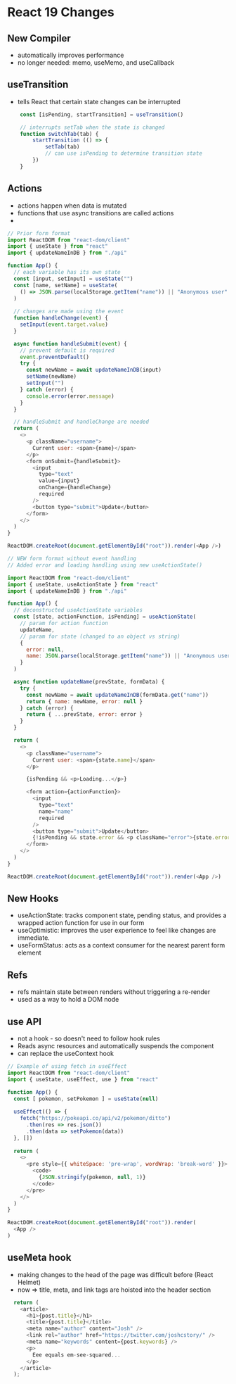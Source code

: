 # React 19 Changes

## New Compiler
- automatically improves performance 
- no longer needed: memo, useMemo, and useCallback

## useTransition 
- tells React that certain state changes can be interrupted  
``` js
    const [isPending, startTransition] = useTransition()

    // interrupts setTab when the state is changed 
    function switchTab(tab) {
        startTransition (() => {
            setTab(tab)
            // can use isPending to determine transition state
        })
    }
```
 
## Actions
- actions happen when data is mutated
- functions that use async transitions are called actions
- 

``` js
// Prior form format
import ReactDOM from "react-dom/client"
import { useState } from "react"
import { updateNameInDB } from "./api"

function App() {
  // each variable has its own state
  const [input, setInput] = useState("")
  const [name, setName] = useState(
    () => JSON.parse(localStorage.getItem("name")) || "Anonymous user"
  )
  
  // changes are made using the event
  function handleChange(event) {
    setInput(event.target.value)
  }

  async function handleSubmit(event) {
    // prevent default is required 
    event.preventDefault()
    try {
      const newName = await updateNameInDB(input)
      setName(newName)
      setInput("")
    } catch (error) {
      console.error(error.message)
    }
  }

  // handleSubmit and handleChange are needed
  return (
    <>
      <p className="username">
        Current user: <span>{name}</span>
      </p>
      <form onSubmit={handleSubmit}>
        <input
          type="text"
          value={input}
          onChange={handleChange}
          required
        />
        <button type="submit">Update</button>
      </form>
    </>
  )
}

ReactDOM.createRoot(document.getElementById("root")).render(<App />)
```

``` js
// NEW form format without event handling
// Added error and loading handling using new useActionState()

import ReactDOM from "react-dom/client"
import { useState, useActionState } from "react"
import { updateNameInDB } from "./api"

function App() {
  // deconstructed useActionState variables
  const [state, actionFunction, isPending] = useActionState(
    // param for action function
    updateName,
    // param for state (changed to an object vs string)
    {
      error: null,
      name: JSON.parse(localStorage.getItem("name")) || "Anonymous user"
    }
  )

  async function updateName(prevState, formData) {
    try {
      const newName = await updateNameInDB(formData.get("name"))
      return { name: newName, error: null }
    } catch (error) {
      return { ...prevState, error: error }
    }
  }

  return (
    <>
      <p className="username">
        Current user: <span>{state.name}</span>
      </p>

      {isPending && <p>Loading...</p>}

      <form action={actionFunction}>
        <input
          type="text"
          name="name"
          required
        />
        <button type="submit">Update</button>
        {!isPending && state.error && <p className="error">{state.error.message}</p>}
      </form>
    </>
  )
}

ReactDOM.createRoot(document.getElementById("root")).render(<App />)
```

## New Hooks
- useActionState: tracks component state, pending status, and provides a wrapped action function for use in our form 
- useOptimistic: improves the user experience to feel like changes are immediate.
- useFormStatus: acts as a context consumer for the nearest parent form element



## Refs
- refs maintain state between renders without triggering a re-render
- used as a way to hold a DOM node

## use API
- not a hook - so doesn't need to follow hook rules 
- Reads async resources and automatically suspends the component
- can replace the useContext hook

``` js
// Example of using fetch in useEffect
import ReactDOM from "react-dom/client"
import { useState, useEffect, use } from "react"

function App() {
  const [ pokemon, setPokemon ] = useState(null)
  
  useEffect(() => {
    fetch("https://pokeapi.co/api/v2/pokemon/ditto")
      .then(res => res.json())
      .then(data => setPokemon(data))
  }, [])
  
  return (
    <>
      <pre style={{ whiteSpace: 'pre-wrap', wordWrap: 'break-word' }}>
        <code>
          {JSON.stringify(pokemon, null, 1)}
        </code>
      </pre>
    </>
  )
}

ReactDOM.createRoot(document.getElementById("root")).render(
  <App />
)
```

## useMeta hook
- making changes to the head of the page was difficult before (React Helmet)
- now => title, meta, and link tags are hoisted into the header section

``` js
  return (
    <article>
      <h1>{post.title}</h1>
      <title>{post.title}</title>
      <meta name="author" content="Josh" />
      <link rel="author" href="https://twitter.com/joshcstory/" />
      <meta name="keywords" content={post.keywords} />
      <p>
        Eee equals em-see-squared...
      </p>
    </article>
  );
  ```